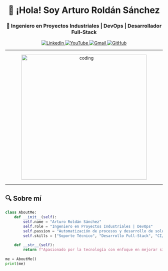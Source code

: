 <h1 align="center">👋 ¡Hola! Soy Arturo Roldán Sánchez</h1>
<h3 align="center">🚀 Ingeniero en Proyectos Industriales | DevOps | Desarrollador Full-Stack</h3>

<p align="center">
  <a href="https://www.linkedin.com/in/arturoroldansanchez" target="_blank">
    <img src="https://img.shields.io/badge/LinkedIn-0077B5?style=for-the-badge&logo=linkedin&logoColor=white" alt="LinkedIn"/>
  </a>
  <a href="https://www.youtube.com/@AprendeyProgramaConmigo" target="_blank">
    <img src="https://img.shields.io/badge/YouTube-FF0000?style=for-the-badge&logo=youtube&logoColor=white" alt="YouTube"/>
  </a>
  <a href="mailto:tuemail@example.com" target="_blank">
    <img src="https://img.shields.io/badge/Gmail-D14836?style=for-the-badge&logo=gmail&logoColor=white" alt="Gmail"/>
  </a>
  <a href="https://github.com/lordarturozz" target="_blank">
    <img src="https://img.shields.io/badge/GitHub-100000?style=for-the-badge&logo=github&logoColor=white" alt="GitHub"/>
  </a>
</p>

---

<div align="center">
  <img src="https://media.giphy.com/media/L1R1tvI9svkIWwpVYr/giphy.gif" alt="coding" width="400"/>
</div>

---

## 🔍 Sobre mí

```python
class AboutMe:
    def __init__(self):
        self.name = "Arturo Roldán Sánchez"
        self.role = "Ingeniero en Proyectos Industriales | DevOps"
        self.passion = "Automatización de procesos y desarrollo de soluciones eficientes"
        self.skills = ["Soporte Técnico", "Desarrollo Full-Stack", "CI/CD", "Cloud Computing"]
        
    def __str__(self):
        return f"Apasionado por la tecnología con enfoque en mejorar sistemas mediante DevOps"
        
me = AboutMe()
print(me)
